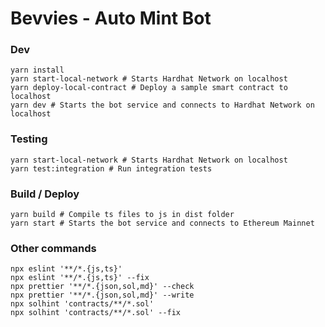 # Bevvies - Auto Mint Bot

### Dev

```shell
yarn install
yarn start-local-network # Starts Hardhat Network on localhost
yarn deploy-local-contract # Deploy a sample smart contract to localhost
yarn dev # Starts the bot service and connects to Hardhat Network on localhost
```

### Testing

```
yarn start-local-network # Starts Hardhat Network on localhost
yarn test:integration # Run integration tests
```

### Build / Deploy

```shell
yarn build # Compile ts files to js in dist folder
yarn start # Starts the bot service and connects to Ethereum Mainnet
```

### Other commands

```shell
npx eslint '**/*.{js,ts}'
npx eslint '**/*.{js,ts}' --fix
npx prettier '**/*.{json,sol,md}' --check
npx prettier '**/*.{json,sol,md}' --write
npx solhint 'contracts/**/*.sol'
npx solhint 'contracts/**/*.sol' --fix
```
